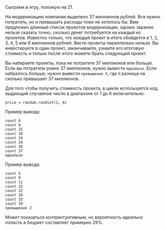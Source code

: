 Сыграем в игру, похожую на 21.

На модернизацию компании выделено 37 миллионов рублей. Все нужно потратить, но и превышать расходы тоже не хотелось бы. Вам предложен длинный список проектов модернизации, однако заранее нельзя сказать точно, сколько денег потребуется на каждый из проектов. Известно только, что каждый проект в итоге обойдется в 1, 2, 3, 4, 5 или 6 миллионов рублей. Вести проекты параллельно нельзя. Вы инвестируете в один проект, заканчиваете, узнаете его итоговую стоимость и только после этого можете брать следующий проект.

Вы набираете проекты, пока не потратите 37 миллионов или больше. Если вы потратили ровно 37 миллионов, нужно вывести `идеально`. Если набралось больше, нужно вывести `превышение X`, где `X` разница на сколько превышает 37 миллионов.

Для того чтобы получить стоимость проекта, в цикле используется код, выдающий случайное число в диапазоне от 1 до 6 включительно:

```
price = random.randint(1, 6)
```

Пример вывода:

```
count 6
count 9
count 15
count 18
count 24
count 29
count 36
count 37
идеально
```

Пример вывода:

```
count 5
count 9
count 11
count 15
count 22
count 26
count 33
count 39
превышение 2
```

Может показаться контринтуитивным, но вероятность идеально попасть в бюджет составляет примерно 29%.